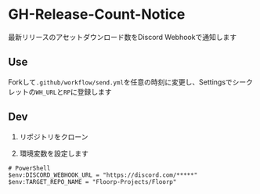# GH-Release-Count-Notice

最新リリースのアセットダウンロード数をDiscord Webhookで通知します

## Use

Forkして`.github/workflow/send.yml`を任意の時刻に変更し、Settingsでシークレットの`WH_URL`と`RP`に登録します

##  Dev

1. リポジトリをクローン

2. 環境変数を設定します

```shell
# PowerShell
$env:DISCORD_WEBHOOK_URL = "https://discord.com/*****"
$env:TARGET_REPO_NAME = "Floorp-Projects/Floorp"
```
